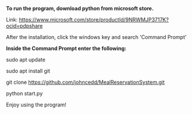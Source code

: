 **To run the program, download python from microsoft store.**

Link: https://www.microsoft.com/store/productId/9NRWMJP3717K?ocid=pdpshare


After the installation, click the windows key and search 'Command Prompt'


**Inside the Command Prompt enter the following:**

sudo apt update

sudo apt install git

git clone https://github.com/johncedd/MealReservationSystem.git

python start.py


Enjoy using the program!
